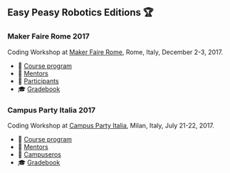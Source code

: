 ## Easy Peasy Robotics Editions :trophy:

### Maker Faire Rome 2017
Coding Workshop at [Maker Faire Rome](http://www.makerfairerome.eu/en/), Rome, Italy, December 2-3, 2017.
- 📖 [Course program](./mfr17/course-program.md)
- 👴 [Mentors](./mfr17/mentors.md)
- 🙋 [Participants](./mfr17/participants.md)
- 🎓 [Gradebook](https://easy-peasy-robotics.github.io/mfr17-gradebook)

### Campus Party Italia 2017
Coding Workshop at [Campus Party Italia](http://campuse.ro/events/campus-party-italia-2017/workshop), Milan, Italy, July 21-22, 2017.
- 📖 [Course program](./cpi17/course-program.md)
- 👴 [Mentors](./cpi17/mentors.md)
- 🙋 [Campuseros](./cpi17/campuseros.md)
- 🎓 [Gradebook](https://easy-peasy-robotics.github.io/cpi17-gradebook)
